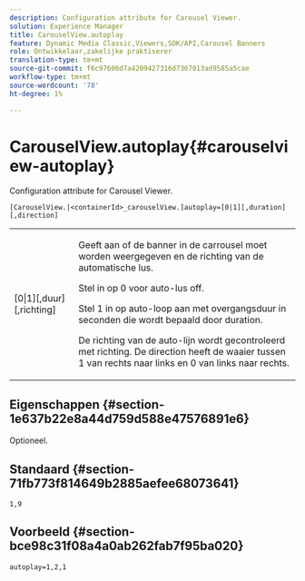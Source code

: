 ```yaml
---
description: Configuration attribute for Carousel Viewer.
solution: Experience Manager
title: CarouselView.autoplay
feature: Dynamic Media Classic,Viewers,SDK/API,Carousel Banners
role: Ontwikkelaar,zakelijke praktiserer
translation-type: tm+mt
source-git-commit: f6c97606d7a4209427316d7367013ad9585a5cae
workflow-type: tm+mt
source-wordcount: '78'
ht-degree: 1%

---
```



# CarouselView.autoplay{#carouselview-autoplay}

Configuration attribute for Carousel Viewer.

`[CarouselView.|<containerId>_carouselView.]autoplay=[0|1][,duration][,direction]`

<table id="table_441553CD34C94A58A9D7CBF772DEDDB6"> 
 <tbody> 
  <tr> 
   <td colname="col1"> <p> <span class="codeph">[0|1][,duur][,richting]</span> </p> </td> 
   <td colname="col2"> <p> Geeft aan of de banner in de carrousel moet worden weergegeven en de richting van de automatische lus. </p> <p>Stel in op <span class="codeph"> 0</span> voor auto-lus off. </p> <p>Stel <span class="codeph"> 1</span> in op auto-loop aan met overgangsduur in seconden die wordt bepaald door <span class="codeph"> duration</span>. </p> <p>De richting van de auto-lijn wordt gecontroleerd met <span class="codeph"> richting</span>. De <span class="codeph"> direction</span> heeft de waaier tussen <span class="codeph"> 1</span> van rechts naar links en <span class="codeph"> 0</span> van links naar rechts. </p> </td> 
  </tr> 
 </tbody> 
</table>

## Eigenschappen {#section-1e637b22e8a44d759d588e47576891e6}

Optioneel.

## Standaard {#section-71fb773f814649b2885aefee68073641}

`1,9`

## Voorbeeld {#section-bce98c31f08a4a0ab262fab7f95ba020}

```
autoplay=1,2,1
```

